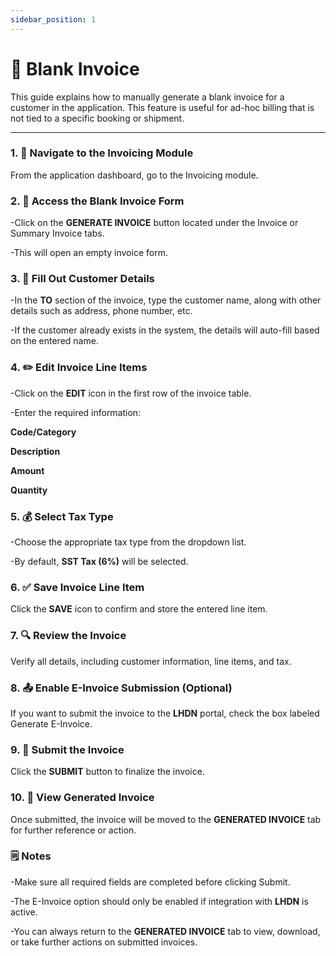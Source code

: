 ```yaml
---
sidebar_position: 1
---
```


# 📄 Blank Invoice

This guide explains how to manually generate a blank invoice for a customer in the application. This feature is useful for ad-hoc billing that is not tied to a specific booking or shipment.

---

### 1. 📂 Navigate to the Invoicing Module

From the application dashboard, go to the Invoicing module.

### 2. 📝 Access the Blank Invoice Form

-Click on the **GENERATE INVOICE** button located under the Invoice or Summary Invoice tabs.

-This will open an empty invoice form.

### 3. 👤 Fill Out Customer Details

-In the **TO** section of the invoice, type the customer name, along with other details such as address, phone number, etc.

-If the customer already exists in the system, the details will auto-fill based on the entered name.

### 4. ✏️ Edit Invoice Line Items

-Click on the **EDIT** icon in the first row of the invoice table.

-Enter the required information:

**Code/Category**

**Description**

**Amount**

**Quantity**

### 5. 💰 Select Tax Type

-Choose the appropriate tax type from the dropdown list.

-By default, **SST Tax (6%)** will be selected.

### 6. ✅ Save Invoice Line Item

Click the **SAVE** icon to confirm and store the entered line item.

### 7. 🔍 Review the Invoice

Verify all details, including customer information, line items, and tax.

### 8. 📤 Enable E-Invoice Submission (Optional)

If you want to submit the invoice to the **LHDN** portal, check the box labeled Generate E-Invoice.

### 9. 🚀 Submit the Invoice

Click the **SUBMIT** button to finalize the invoice.

### 10. 📁 View Generated Invoice

Once submitted, the invoice will be moved to the **GENERATED INVOICE** tab for further reference or action.


### 🗒️ Notes

-Make sure all required fields are completed before clicking Submit.

-The E-Invoice option should only be enabled if integration with **LHDN** is active.

-You can always return to the **GENERATED INVOICE** tab to view, download, or take further actions on submitted invoices.